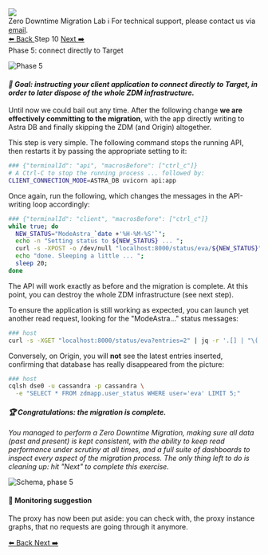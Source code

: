<!-- TOP -->
<div class="top">
  <img class="scenario-academy-logo" src="https://datastax-academy.github.io/katapod-shared-assets/images/ds-academy-2023.svg" />
  <div class="scenario-title-section">
    <span class="scenario-title">Zero Downtime Migration Lab</span>
    <span class="scenario-subtitle">ℹ️ For technical support, please contact us via <a href="mailto:academy@datastax.com">email</a>.</span>
  </div>
</div>

<!-- NAVIGATION -->
<div id="navigation-top" class="navigation-top">
 <a title="Back" href='command:katapod.loadPage?[{"step":"step9"}]' 
   class="btn btn-dark navigation-top-left">⬅️ Back
 </a>
<span class="step-count">Step 10</span>
 <a title="Next" href='command:katapod.loadPage?[{"step":"cleanup"}]' 
    class="btn btn-dark navigation-top-right">Next ➡️
  </a>
</div>

<!-- CONTENT -->

<div class="step-title">Phase 5: connect directly to Target</div>

![Phase 5](images/p5.png)

#### _🎯 Goal: instructing your client application to connect directly to Target, in order to later dispose of the whole ZDM infrastructure._

Until now we could bail out any time.
After the following change **we are effectively committing to the migration**,
with the app directly writing to Astra DB and finally
skipping the ZDM (and Origin) altogether.

This step is very simple. The following command stops the running API, then
restarts it by passing the appropriate setting to it:

```bash
### {"terminalId": "api", "macrosBefore": ["ctrl_c"]}
# A Ctrl-C to stop the running process ... followed by:
CLIENT_CONNECTION_MODE=ASTRA_DB uvicorn api:app
```

Once again, run the following, which changes the messages in the API-writing loop accordingly:

```bash
### {"terminalId": "client", "macrosBefore": ["ctrl_c"]}
while true; do
  NEW_STATUS="ModeAstra_`date +'%H-%M-%S'`";
  echo -n "Setting status to ${NEW_STATUS} ... ";
  curl -s -XPOST -o /dev/null "localhost:8000/status/eva/${NEW_STATUS}";
  echo "done. Sleeping a little ... ";
  sleep 20;
done
```

The API will work exactly as before and the migration is complete.
At this point, you can destroy the whole ZDM infrastructure (see next step).

To ensure the application is still working as expected, you can launch yet
another read request, looking for the "ModeAstra..." status messages:

```bash
### host
curl -s -XGET "localhost:8000/status/eva?entries=2" | jq -r '.[] | "\(.when)\t\(.status)"'
```

Conversely, on Origin, you will **not** see the latest
entries inserted, confirming that database has really disappeared
from the picture:

```bash
### host
cqlsh dse0 -u cassandra -p cassandra \
  -e "SELECT * FROM zdmapp.user_status WHERE user='eva' LIMIT 5;"
```

#### _🏆 Congratulations: the migration is complete._

_You managed to perform_
_a Zero Downtime Migration, making sure all data (past and present)_
_is kept consistent, with the ability to keep read performance_
_under scrutiny at all times, and a full suite of dashboards to inspect_
_every aspect of the migration process. The only thing left to do_
_is cleaning up: hit "Next" to complete this exercise._

![Schema, phase 5](images/schema5_r.png)

#### 🔎 Monitoring suggestion

The proxy has now been put aside: you can check with, the
proxy instance graphs, that no requests are going through it anymore.

<!-- NAVIGATION -->
<div id="navigation-bottom" class="navigation-bottom">
 <a title="Back" href='command:katapod.loadPage?[{"step":"step9"}]'
   class="btn btn-dark navigation-bottom-left">⬅️ Back
 </a>
 <a title="Next" href='command:katapod.loadPage?[{"step":"cleanup"}]'
    class="btn btn-dark navigation-bottom-right">Next ➡️
  </a>
</div>
